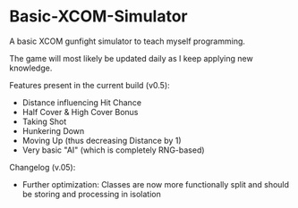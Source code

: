 # Basic-XCOM-Simulator
A basic XCOM gunfight simulator to teach myself programming.

The game will most likely be updated daily as I keep applying new knowledge.

Features present in the current build (v0.5):
- Distance influencing Hit Chance
- Half Cover & High Cover Bonus
- Taking Shot
- Hunkering Down
- Moving Up (thus decreasing Distance by 1)
- Very basic "AI" (which is completely RNG-based)

Changelog (v.05):
- Further optimization: Classes are now more functionally split and should be storing and processing in isolation

